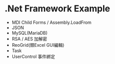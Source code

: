 # .Net Framework Example #

* MDI Child Forms / Assembly.LoadFrom
* JSON 
* MySQL(MariaDB)
* RSA / AES 加解密
* ReoGrid(類Excel GUI編輯)
* Task
* UserControl 事件綁定
